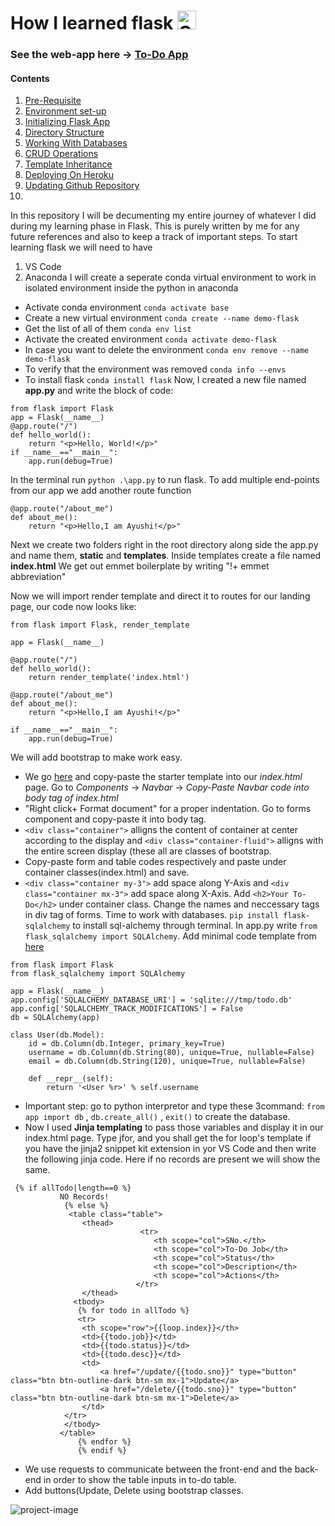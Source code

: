 # How I learned flask <img alt="GIF" src="https://github.com/TheDudeThatCode/TheDudeThatCode/blob/master/Assets/happy.gif" width="30" height="30" />
### See the web-app here -> [To-Do App](https://todo-ayushi.herokuapp.com/)
#### Contents
1. [Pre-Requisite](#pre)
2. [Environment set-up](#env)
3. [Initializing Flask App](#app)
4. [Directory Structure](#dir)
5. [Working With Databases](#data)
6. [CRUD Operations](#crud)
7. [Template Inheritance](#temp)
8. [Deploying On Heroku](#dep)
9. [Updating Github Repository](#git)
10. 

<a name="pre"></a>
In this repository I will be decumenting my entire journey of whatever I did during my learning phase in Flask. This is purely written by me for any future references and also to keep a track of important steps. 
To start learning flask we will need to have 
1. VS Code
2. Anaconda 
<a name="env"></a>
I will create a seperate conda virtual environment to work in isolated environment inside the python in anaconda
- Activate conda environment `conda activate base`
- Create a new virtual environment `conda create --name demo-flask `
- Get the list of all of them `conda env list`
- Activate the created environment `conda activate demo-flask`
- In case you want to delete the environment `conda env remove --name demo-flask`
- To verify that the environment was removed `conda info --envs`
- To install flask `conda install flask`
<a name="app"></a>
Now, I created a new file named **app.py** and write the block of code:
```
from flask import Flask
app = Flask(__name__)
@app.route("/")
def hello_world():
    return "<p>Hello, World!</p>"
if __name__=="__main__":
    app.run(debug=True)
```
In the terminal run `python .\app.py` to run flask. To add multiple end-points from our app we add another route function
```
@app.route("/about_me")
def about_me():
    return "<p>Hello,I am Ayushi!</p>"
```
<a name="dir"></a>
Next we create two folders right in the root directory along side the app.py and name them, **static** and **templates**. Inside templates create a file named **index.html**
We get out emmet boilerplate by writing "!+ emmet abbreviation"

Now we will import render template and direct it to routes for our landing page, our code now looks like:
```
from flask import Flask, render_template

app = Flask(__name__)

@app.route("/")
def hello_world():
    return render_template('index.html')

@app.route("/about_me")
def about_me():
    return "<p>Hello,I am Ayushi!</p>"

if __name__=="__main__":
    app.run(debug=True)
```    
We will add bootstrap to make work easy.
- We go [here](https://getbootstrap.com/docs/5.1/getting-started/introduction/) and copy-paste the starter template into our *index.html* page. Go to *Components* -> *Navbar* -> *Copy-Paste Navbar code into body tag of index.html*
- "Right click+ Format document" for a proper indentation. Go to forms component and copy-paste it into body tag.
- `<div class="container">` alligns the content of container at center according to the display and `<div class="container-fluid">` alligns with the entire screen display (these all are classes of bootstrap. 
- Copy-paste form and table codes respectively and paste under container classes(index.html) and save. 
- `<div class="container my-3">` add space along Y-Axis and `<div class="container mx-3">` add space along X-Axis. Add `<h2>Your To-Do</h2>` under container class. Change the names and neccessary tags in div tag of forms. 
<a name="data"></a>
Time to work with databases. `pip install flask-sqlalchemy` to install sql-alchemy through terminal. In app.py write `from flask_sqlalchemy import SQLAlchemy`. Add minimal code template from [here](https://flask-sqlalchemy.palletsprojects.com/en/2.x/quickstart/)
```
from flask import Flask
from flask_sqlalchemy import SQLAlchemy

app = Flask(__name__)
app.config['SQLALCHEMY_DATABASE_URI'] = 'sqlite:///tmp/todo.db'
app.config['SQLALCHEMY_TRACK_MODIFICATIONS'] = False
db = SQLAlchemy(app)

class User(db.Model):
    id = db.Column(db.Integer, primary_key=True)
    username = db.Column(db.String(80), unique=True, nullable=False)
    email = db.Column(db.String(120), unique=True, nullable=False)

    def __repr__(self):
        return '<User %r>' % self.username
```
- Important step: go to python interpretor and type these 3command: `from app import db` , `db.create_all()` , `exit()` to create the database. 
- Now I used **Jinja templating** to pass those variables and display it in our index.html page. Type jfor, and you shall get the for loop's template if you have the jinja2 snippet kit extension in yor VS Code and then write the following jinja code. Here if no records are present we will show the same.
```
 {% if allTodo|length==0 %}
           NO Records!
            {% else %}
             <table class="table">
                <thead>
                             <tr>
                                <th scope="col">SNo.</th>
                                <th scope="col">To-Do Job</th>
                                <th scope="col">Status</th>
                                <th scope="col">Description</th>
                                <th scope="col">Actions</th>
                            </tr>
                </thead>
              <tbody>
               {% for todo in allTodo %}
               <tr>
                <th scope="row">{{loop.index}}</th>
                <td>{{todo.job}}</td>
                <td>{{todo.status}}</td>
                <td>{{todo.desc}}</td>
                <td>
                    <a href="/update/{{todo.sno}}" type="button" class="btn btn-outline-dark btn-sm mx-1">Update</a>
                    <a href="/delete/{{todo.sno}}" type="button" class="btn btn-outline-dark btn-sm mx-1">Delete</a>
                </td>
            </tr>
            </tbody>
           </table>    
               {% endfor %}
               {% endif %}
```
- We use requests to communicate between the front-end and the back-end in order to show the table inputs in to-do table. 
- Add buttons(Update, Delete using bootstrap classes. 
<a name="crud"></a>
<a name="temp"></a>
<a name="dep"></a>
<a name="git"></a>




![project-image](https://user-images.githubusercontent.com/79920441/156931573-01e2e36e-8ad7-4aaf-ba98-ec21ea60c784.png)
